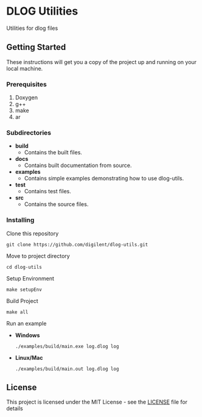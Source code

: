 # DLOG Utilities

Utilities for dlog files

## Getting Started

These instructions will get you a copy of the project up and running on your local machine.

### Prerequisites

1. Doxygen
2. g++
3. make
4. ar

### Subdirectories
* **build**
  * Contains the built files.
* **docs**
  * Contains built documentation from source.
* **examples**
  * Contains simple examples demonstrating how to use dlog-utils.
* **test**
  * Contains test files.
* **src**
  * Contains the source files.

### Installing

Clone this repository

```
git clone https://github.com/digilent/dlog-utils.git
```

Move to project directory

```
cd dlog-utils
```

Setup Environment

```
make setupEnv
```

Build Project

```
make all
```

Run an example

* **Windows**

  ```
  ./examples/build/main.exe log.dlog log
  ```
* **Linux/Mac**

  ```
  ./examples/build/main.out log.dlog log
  ```

## License

This project is licensed under the MIT License - see the [LICENSE](LICENSE) file for details